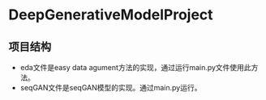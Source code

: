 # DeepGenerativeModelProject

## 项目结构
- eda文件是easy data agument方法的实现，通过运行main.py文件使用此方法。
- seqGAN文件是seqGAN模型的实现。通过main.py运行。


